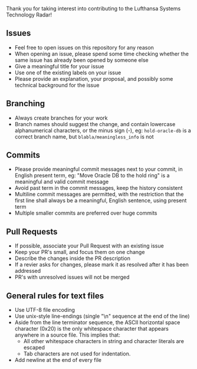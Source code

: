 Thank you for taking interest into contributing to the Lufthansa Systems Technology Radar!

## Issues
- Feel free to open issues on this repository for any reason
- When opening an issue, please spend some time checking whether the same issue has already been opened by someone else
- Give a meaningful title for your issue
- Use one of the existing labels on your issue
- Please provide an explanation, your proposal, and possibly some technical background for the issue

## Branching
- Always create branches for your work
- Branch names should suggest the change, and contain lowercase alphanumerical characters, or the minus sign (-), eg: `hold-oracle-db` is a correct branch name, but `blabla/meaningless_info` is not

## Commits
- Please provide meaningful commit messages next to your commit, in English present term, eg: "Move Oracle DB to the hold ring" is a meaningful and valid commit message
- Avoid past term in the commit messages, keep the history consistent
- Multiline commit messages are permitted, with the restriction that the first line shall always be a meaningful, English sentence, using present term
- Multiple smaller commits are preferred over huge commits

## Pull Requests
- If possible, associate your Pull Request with an existing issue
- Keep your PR's small, and focus them on one change
- Describe the changes inside the PR description
- If a revier asks for changes, please mark it as resolved after it has been addressed
- PR's with unresolved issues will not be merged

## General rules for text files
- Use UTF-8 file encoding
- Use unix-style line-endings (single "\n" sequence at the end of the line)
- Aside from the line terminator sequence, the ASCII horizontal space character (0x20) is the only whitespace character that appears anywhere in a source file. This implies that:
    - All other whitespace characters in string and character literals are escaped
    - Tab characters are not used for indentation.
- Add newline at the end of every file
